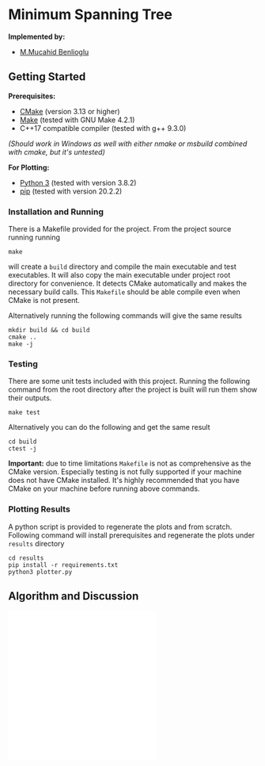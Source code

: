 # Minimum Spanning Tree


**Implemented by:**

 * [M.Mucahid Benlioglu](https://github.gatech.edu/mbenlioglu3)
 
## Getting Started

**Prerequisites:**

 - [CMake](https://cmake.org/download/) (version 3.13 or higher)
 - [Make](https://www.gnu.org/software/make) (tested with GNU Make 4.2.1)
 - C++17 compatible compiler (tested with g++ 9.3.0)

_(Should work in Windows as well with either nmake or msbuild combined with cmake,
but it's untested)_

**For Plotting:**

 - [Python 3](https://www.python.org/) (tested with version 3.8.2)
 - [pip](https://pip.pypa.io/en/stable/) (tested with version 20.2.2)
 
### Installation and Running

There is a Makefile provided for the project. From the project source running running

```shell script
make
```

will create a `build` directory and compile the main executable and test executables.
It will also copy the main executable under project root directory for convenience.
It detects CMake automatically and makes the necessary build calls. This `Makefile`
should be able compile even when CMake is not present.

Alternatively running the following commands will give the same results

```shell script
mkdir build && cd build
cmake ..
make -j
```

### Testing

There are some unit tests included with this project. Running the following
command from the root directory after the project is built will run them show
their outputs.
```shell script
make test
```

Alternatively you can do the following and get the same result
```shell script
cd build
ctest -j
```
 
**Important:** due to time limitations `Makefile` is not as comprehensive as the
CMake version. Especially testing is not fully supported if your machine does not
have CMake installed. It's highly recommended that you have CMake on your machine
before running above commands.

### Plotting Results

A python script is provided to regenerate the plots and from scratch. Following
command will install prerequisites and regenerate the plots under `results` directory
```shell script
cd results
pip install -r requirements.txt
python3 plotter.py
``` 

## Algorithm and Discussion

![Static MST as the Number of Edges increase](/results/static.pdf)
![Insertion as the Number of Edges increase](/results/insertion.pdf)

